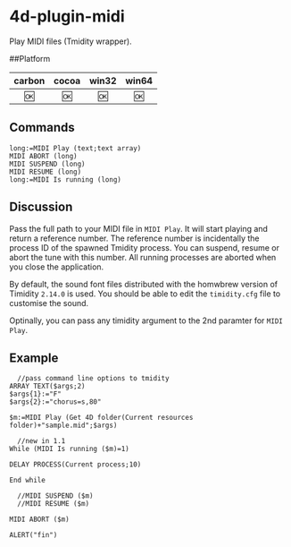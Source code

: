 # 4d-plugin-midi
Play MIDI files (Tmidity wrapper).

##Platform

| carbon | cocoa | win32 | win64 |
|:------:|:-----:|:---------:|:---------:|
|🆗|🆗|🆗|🆗|

Commands
---

```
long:=MIDI Play (text;text array)
MIDI ABORT (long)
MIDI SUSPEND (long)
MIDI RESUME (long)
long:=MIDI Is running (long)
```

Discussion
---

Pass the full path to your MIDI file in ``MIDI Play``. It will start playing and return a reference number. The reference number is incidentally the process ID of the spawned Tmidity process. You can suspend, resume or abort the tune with this number. All running processes are aborted when you close the application.

By default, the sound font files distributed with the homwbrew version of Timidity ``2.14.0`` is used. You should be able to edit the ``timidity.cfg`` file to customise the sound. 

Optinally, you can pass any timidity argument to the 2nd paramter for ``MIDI Play``.

Example
---

```
  //pass command line options to tmidity 
ARRAY TEXT($args;2)
$args{1}:="F"
$args{2}:="chorus=s,80"

$m:=MIDI Play (Get 4D folder(Current resources folder)+"sample.mid";$args)

  //new in 1.1
While (MIDI Is running ($m)=1)

DELAY PROCESS(Current process;10)

End while 

  //MIDI SUSPEND ($m)
  //MIDI RESUME ($m)

MIDI ABORT ($m)

ALERT("fin")
```
